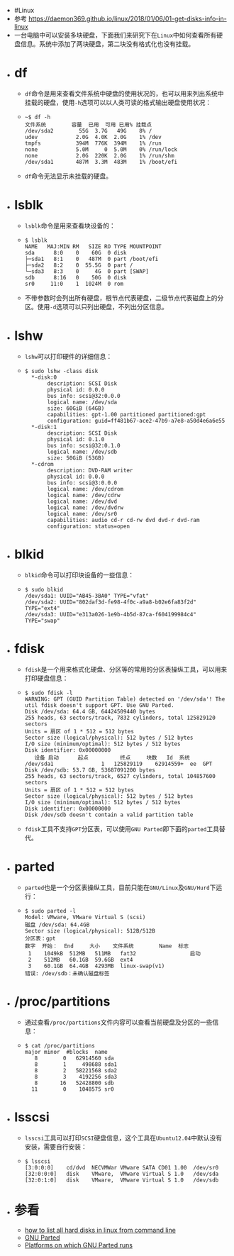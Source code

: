 - #Linux
- 参考 https://daemon369.github.io/linux/2018/01/06/01-get-disks-info-in-linux
- 一台电脑中可以安装多块硬盘，下面我们来研究下在`Linux`中如何查看所有硬盘信息。系统中添加了两块硬盘，第二块没有格式化也没有挂载。
- # df
	- `df`命令是用来查看文件系统中硬盘的使用状况的，也可以用来列出系统中挂载的硬盘，使用`-h`选项可以以人类可读的格式输出硬盘使用状况：
	- ```
	  ~$ df -h
	  文件系统        容量  已用  可用 已用% 挂载点
	  /dev/sda2        55G  3.7G   49G    8% /
	  udev            2.0G  4.0K  2.0G    1% /dev
	  tmpfs           394M  776K  394M    1% /run
	  none            5.0M     0  5.0M    0% /run/lock
	  none            2.0G  220K  2.0G    1% /run/shm
	  /dev/sda1       487M  3.3M  483M    1% /boot/efi
	  ```
	- `df`命令无法显示未挂载的硬盘。
- # lsblk
	- `lsblk`命令是用来查看块设备的：
	- ```
	  $ lsblk 
	  NAME   MAJ:MIN RM   SIZE RO TYPE MOUNTPOINT
	  sda      8:0    0    60G  0 disk 
	  ├─sda1   8:1    0   487M  0 part /boot/efi
	  ├─sda2   8:2    0  55.5G  0 part /
	  └─sda3   8:3    0     4G  0 part [SWAP]
	  sdb      8:16   0    50G  0 disk 
	  sr0     11:0    1  1024M  0 rom
	  ```
	- 不带参数时会列出所有硬盘，根节点代表硬盘，二级节点代表磁盘上的分区。使用`-d`选项可以只列出硬盘，不列出分区信息。
- # lshw
	- `lshw`可以打印硬件的详细信息：
	- ```
	  $ sudo lshw -class disk
	    *-disk:0
	         description: SCSI Disk
	         physical id: 0.0.0
	         bus info: scsi@32:0.0.0
	         logical name: /dev/sda
	         size: 60GiB (64GB)
	         capabilities: gpt-1.00 partitioned partitioned:gpt
	         configuration: guid=ff481b67-ace2-47b9-a7e8-a50d4e6a6e55
	    *-disk:1
	         description: SCSI Disk
	         physical id: 0.1.0
	         bus info: scsi@32:0.1.0
	         logical name: /dev/sdb
	         size: 50GiB (53GB)
	    *-cdrom
	         description: DVD-RAM writer
	         physical id: 0.0.0
	         bus info: scsi@3:0.0.0
	         logical name: /dev/cdrom
	         logical name: /dev/cdrw
	         logical name: /dev/dvd
	         logical name: /dev/dvdrw
	         logical name: /dev/sr0
	         capabilities: audio cd-r cd-rw dvd dvd-r dvd-ram
	         configuration: status=open
	  ```
- # blkid
	- `blkid`命令可以打印块设备的一些信息：
	- ```
	  $ sudo blkid 
	  /dev/sda1: UUID="AB45-3BA0" TYPE="vfat" 
	  /dev/sda2: UUID="802daf3d-fe98-4f0c-a9a8-b02e6fa83f2d" TYPE="ext4" 
	  /dev/sda3: UUID="e313a026-1e9b-4b5d-87ca-f604199984c4" TYPE="swap"
	  ```
- # fdisk
	- `fdisk`是一个用来格式化硬盘、分区等的常用的分区表操纵工具，可以用来打印硬盘信息：
	- ```
	  $ sudo fdisk -l
	  WARNING: GPT (GUID Partition Table) detected on '/dev/sda'! The util fdisk doesn't support GPT. Use GNU Parted.
	  Disk /dev/sda: 64.4 GB, 64424509440 bytes
	  255 heads, 63 sectors/track, 7832 cylinders, total 125829120 sectors
	  Units = 扇区 of 1 * 512 = 512 bytes
	  Sector size (logical/physical): 512 bytes / 512 bytes
	  I/O size (minimum/optimal): 512 bytes / 512 bytes
	  Disk identifier: 0x00000000
	     设备 启动      起点          终点     块数   Id  系统
	  /dev/sda1               1   125829119    62914559+  ee  GPT
	  Disk /dev/sdb: 53.7 GB, 53687091200 bytes
	  255 heads, 63 sectors/track, 6527 cylinders, total 104857600 sectors
	  Units = 扇区 of 1 * 512 = 512 bytes
	  Sector size (logical/physical): 512 bytes / 512 bytes
	  I/O size (minimum/optimal): 512 bytes / 512 bytes
	  Disk identifier: 0x00000000
	  Disk /dev/sdb doesn't contain a valid partition table
	  ```
	- `fdisk`工具不支持`GPT`分区表，可以使用`GNU Parted`即下面的`parted`工具替代。
- # parted
	- `parted`也是一个分区表操纵工具，目前只能在`GNU/Linux`及`GNU/Hurd`下运行：
	- ```
	  $ sudo parted -l
	  Model: VMware, VMware Virtual S (scsi)
	  磁盘 /dev/sda: 64.4GB
	  Sector size (logical/physical): 512B/512B
	  分区表：gpt
	  数字  开始：  End     大小    文件系统        Name  标志
	   1    1049kB  512MB   511MB   fat32                 启动
	   2    512MB   60.1GB  59.6GB  ext4
	   3    60.1GB  64.4GB  4293MB  linux-swap(v1)
	  错误: /dev/sdb：未确认磁盘标签
	  ```
- # /proc/partitions
	- 通过查看`/proc/partitions`文件内容可以查看当前硬盘及分区的一些信息：
	- ```
	  $ cat /proc/partitions 
	  major minor  #blocks  name
	     8        0   62914560 sda
	     8        1     498688 sda1
	     8        2   58221568 sda2
	     8        3    4192256 sda3
	     8       16   52428800 sdb
	    11        0    1048575 sr0
	  ```
- # lsscsi
	- `lsscsi`工具可以打印`SCSI`硬盘信息，这个工具在`Ubuntu12.04`中默认没有安装，需要自行安装：
	- ```
	  $ lsscsi 
	  [3:0:0:0]    cd/dvd  NECVMWar VMware SATA CD01 1.00  /dev/sr0
	  [32:0:0:0]   disk    VMware,  VMware Virtual S 1.0   /dev/sda
	  [32:0:1:0]   disk    VMware,  VMware Virtual S 1.0   /dev/sdb
	  ```
- # 参看
	- [how to list all hard disks in linux from command line](http://www.lostsaloon.com/technology/how-to-list-disks-in-linux/)
	- [GNU Parted](https://zh.wikipedia.org/wiki/GNU_Parted)
	- [Platforms on which GNU Parted runs](https://www.gnu.org/software/parted/manual/parted.html#Supported-Platforms)